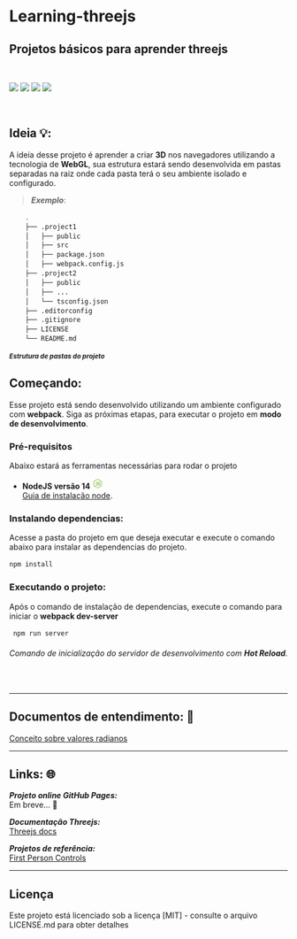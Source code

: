 # **Learning-threejs**
## Projetos básicos para aprender threejs

<br>
<p float="left">
    <img src="https://img.shields.io/badge/TypeScript-007ACC?style=for-the-badge&logo=typescript&logoColor=white">
    <img src="https://img.shields.io/badge/JavaScript-F7DF1E?style=for-the-badge&logo=javascript&logoColor=black">
    <img src="https://img.shields.io/badge/ThreeJs-black?style=for-the-badge&logo=three.js&logoColor=white">
    <img src="https://img.shields.io/badge/webpack-%238DD6F9.svg?style=for-the-badge&logo=webpack&logoColor=black">
</p>
<br>

## Ideia 💡:

A ideia desse projeto é aprender a criar **3D** nos navegadores utilizando a tecnologia de **WebGL**, sua estrutura estará sendo desenvolvida em pastas separadas na raiz onde cada pasta terá o seu ambiente isolado e configurado.

 >***Exemplo***: <br>
```sh
    .
    ├── .project1
    │   ├── public
    │   ├── src
    │   ├── package.json
    │   ├── webpack.config.js
    ├── .project2
    │   ├── public
    │   ├── ...
    │   └── tsconfig.json
    ├── .editorconfig
    ├── .gitignore
    ├── LICENSE
    └── README.md
```
<small>***Estrutura de pastas do projeto***</small>
<br>


## Começando:

Esse projeto está sendo desenvolvido utilizando um ambiente configurado com **webpack**. Siga as próximas etapas, para executar o projeto em **modo de desenvolvimento**.


### Pré-requisitos

Abaixo estará as ferramentas necessárias para rodar o projeto
* **NodeJS versão 14** <img src="https://raw.githubusercontent.com/PKief/vscode-material-icon-theme/main/icons/nodejs.svg" height="20" /><br>
[Guia de instalação node](https://nodejs.org/en/download/).

### Instalando dependencias:
Acesse a pasta do projeto em que deseja executar e execute o comando abaixo para instalar as dependencias do projeto.
   ```sh
   npm install
   ```  
  
### Executando o projeto:
Após o comando de instalação de dependencias, execute o comando para iniciar o **webpack dev-server**
  ```sh
   npm run server
   ```
   ###### Comando de inicialização do servidor de desenvolvimento com ***Hot Reload***.
   
   <br>

---
## Documentos de entendimento: 🤔
[<ins>Conceito sobre valores radianos</ins>](docs/images/radiano.md)

---
## Links: 🌐
***Projeto online GitHub Pages:***<br>
Em breve... 🌴

***Documentação Threejs:***<br>
[<ins>Threejs docs</ins>](https://threejs.org/)

***Projetos de referência:***<br>
[<ins>First Person Controls</ins>](https://threejs.org/examples/#misc_controls_orbit)

---
## Licença
Este projeto está licenciado sob a licença [MIT] - consulte o arquivo LICENSE.md para obter detalhes
